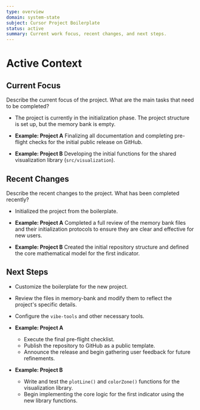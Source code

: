 ```yaml
---
type: overview
domain: system-state
subject: Cursor Project Boilerplate
status: active
summary: Current work focus, recent changes, and next steps.
---
```

# Active Context

## Current Focus
Describe the current focus of the project. What are the main tasks that need to be completed?

* The project is currently in the initialization phase. The project structure is set up, but the memory bank is empty.

*   **Example: Project A** Finalizing all documentation and completing pre-flight checks for the initial public release on GitHub.
*   **Example: Project B** Developing the initial functions for the shared visualization library (`src/visualization`).

## Recent Changes
Describe the recent changes to the project. What has been completed recently?

* Initialized the project from the boilerplate.

*   **Example: Project A** Completed a full review of the memory bank files and their initialization protocols to ensure they are clear and effective for new users.
*   **Example: Project B** Created the initial repository structure and defined the core mathematical model for the first indicator.

## Next Steps

*   Customize the boilerplate for the new project.
*   Review the files in memory-bank and modify them to reflect the project's specific details.
*   Configure the `vibe-tools` and other necessary tools.

*   **Example: Project A**
    *   Execute the final pre-flight checklist.
    *   Publish the repository to GitHub as a public template.
    *   Announce the release and begin gathering user feedback for future refinements.
*   **Example: Project B**
    *   Write and test the `plotLine()` and `colorZone()` functions for the visualization library.
    *   Begin implementing the core logic for the first indicator using the new library functions.
